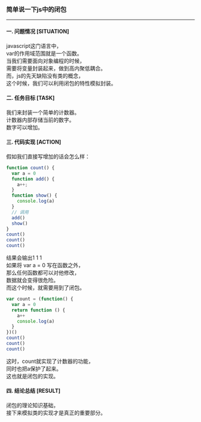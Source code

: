 ### 简单说一下js中的闭包  
---

#### 一. 问题情况 [SITUATION]  
javascript这门语言中，  
var的作用域范围就是一个函数。  
当我们需要面向对象编程的时候，  
需要将变量封装起来，做到高内聚低耦合。  
而，js的先天缺陷没有类的概念，  
这个时候，我们可以利用闭包的特性模拟封装。  

#### 二. 任务目标 [TASK]  
我们来封装一个简单的计数器。  
计数器内部存储当前的数字。  
数字可以增加。  

#### 三. 代码实现 [ACTION]  
假如我们直接写增加的话会怎么样：  
``` javascript
function count() {
  var a = 0
  function add() {
    a++;
  }
  function show() {
    console.log(a)
  }
  // 调用
  add()
  show()
}
count()
count()
count()
```
结果会输出1 1 1  
如果将 var a = 0 写在函数之外，  
那么任何函数都可以对他修改，  
数据就会变得很危险。  
而这个时候，就需要用到了闭包。  
``` javascript
var count = (function() {
  var a = 0
  return function () {
    a++
    console.log(a)
  }
})()
count()
count()
count()
```
这时，count就实现了计数器的功能，  
同时也把a保护了起来。  
这也就是闭包的实现。  

#### 四. 结论总结 [RESULT]  
闭包的理论知识基础，  
接下来模拟类的实现才是真正的重要部分。  